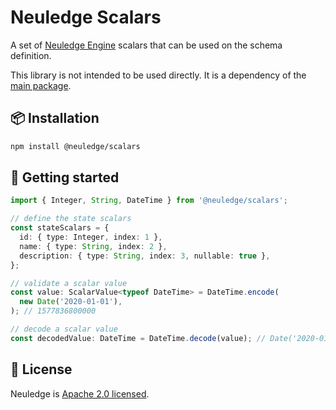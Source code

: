 # Neuledge Scalars

A set of [Neuledge Engine](https://neuledge.com) scalars that can be used on the schema definition.

This library is not intended to be used directly. It is a dependency of the [main package](https://www.npmjs.com/package/@neuledge/engine).

## 📦 Installation

```bash
npm install @neuledge/scalars
```

## 🚀 Getting started

```ts
import { Integer, String, DateTime } from '@neuledge/scalars';

// define the state scalars
const stateScalars = {
  id: { type: Integer, index: 1 },
  name: { type: String, index: 2 },
  description: { type: String, index: 3, nullable: true },
};

// validate a scalar value
const value: ScalarValue<typeof DateTime> = DateTime.encode(
  new Date('2020-01-01'),
); // 1577836800000

// decode a scalar value
const decodedValue: DateTime = DateTime.decode(value); // Date('2020-01-01')
```

## 📄 License

Neuledge is [Apache 2.0 licensed](https://github.com/neuledge/engine-js/blob/main/LICENSE).
